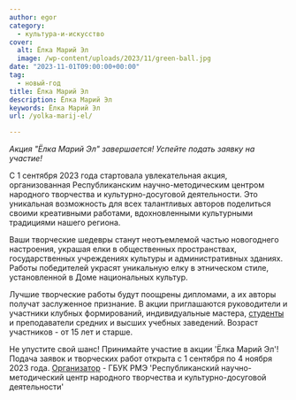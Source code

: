 ```yaml
---
author: egor
category:
  - культура-и-искусство
cover:
  alt: Ёлка Марий Эл
  image: /wp-content/uploads/2023/11/green-ball.jpg
date: "2023-11-01T09:00:00+00:00"
tag:
  - новый-год
title: Ёлка Марий Эл
description: Ёлка Марий Эл
keywords: Ёлка Марий Эл
url: /yolka-marij-el/

---
```

_Акция "Ёлка Марий Эл" завершается! Успейте подать заявку на участие!_

С 1 сентября 2023 года стартовала увлекательная акция, организованная Республиканским научно-методическим центром народного творчества и культурно-досуговой деятельности. Это уникальная возможность для всех талантливых авторов поделиться своими креативными работами, вдохновленными культурными традициями нашего региона.

Ваши творческие шедевры станут неотъемлемой частью новогоднего настроения, украшая елки в общественных пространствах, государственных учреждениях культуры и административных зданиях. Работы победителей украсят уникальную елку в этническом стиле, установленной в Доме национальных культур.

Лучшие творческие работы будут поощрены дипломами, а их авторы получат заслуженное признание. В акции приглашаются руководители и участники клубных формирований, индивидуальные мастера, [студенты](/povolzhskij-gosudarstvennyj-tehnologicheskij-universitet-v-joshkar-ole/) и преподаватели средних и высших учебных заведений. Возраст участников \- от 15 лет и старше.

Не упустите свой шанс! Принимайте участие в акции 'Ёлка Марий Эл'! Подача заявок и творческих работ открыта с 1 сентября по 4 ноября 2023 года. [Организатор](https://rnmc-rme.ru/) \- ГБУК РМЭ 'Республиканский научно-методический центр народного творчества и культурно-досуговой деятельности'
